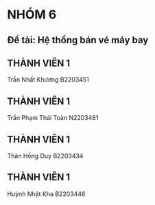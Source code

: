 # NHÓM 6
## Đề tài: Hệ thống bán vé máy bay
## THÀNH VIÊN 1
Trần Nhất Khương B2203451
## THÀNH VIÊN 1
Trần Phạm Thái Toàn N2203481
## THÀNH VIÊN 1
Thân Hồng Duy B2203434
## THÀNH VIÊN 1
Huỳnh Nhật Kha B2203446
